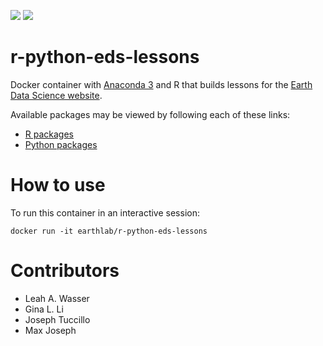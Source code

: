 [![](https://images.microbadger.com/badges/image/earthlab/r-python-eds-lessons.svg)](https://microbadger.com/images/earthlab/r-python-eds-lessons "build specs")
[![](https://images.microbadger.com/badges/version/earthlab/r-python-eds-lessons.svg)](https://microbadger.com/images/earthlab/r-python-eds-lessons "Version")

# r-python-eds-lessons

Docker container with [Anaconda 3](http://continuum.io/downloads) and R that builds lessons for the [Earth Data Science website](http://www.earthdatascience.org).

Available packages may be viewed by following each of these links:

- [R packages](https://github.com/earthlab/dockerfiles/r-python-eds-lessons/setup-r-envt.R)
- [Python packages](https://github.com/earthlab/dockerfiles/r-python-eds-lessons/environment.yml)

# How to use

To run this container in an interactive session:

```
docker run -it earthlab/r-python-eds-lessons
```

# Contributors

- Leah A. Wasser
- Gina L. Li
- Joseph Tuccillo
- Max Joseph
